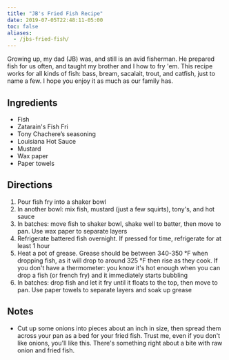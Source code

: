 ```yaml
---
title: "JB's Fried Fish Recipe"
date: 2019-07-05T22:48:11-05:00
toc: false
aliases:
  - /jbs-fried-fish/
---
```


Growing up, my dad (JB) was, and still is an avid fisherman. He prepared fish for us often, and taught my brother and I how to fry 'em. This recipe works for all kinds of fish: bass, bream, sacalait, trout, and catfish, just to name a few. I hope you enjoy it as much as our family has. 

## Ingredients

- Fish
- Zatarain's Fish Fri
- Tony Chachere’s seasoning
- Louisiana Hot Sauce
- Mustard
- Wax paper
- Paper towels

## Directions

1. Pour fish fry into a shaker bowl
1. In another bowl: mix fish, mustard (just a few squirts), tony's, and hot sauce
1. In batches: move fish to shaker bowl, shake well to batter, then move to pan. Use wax paper to separate layers
1. Refrigerate battered fish overnight. If pressed for time, refrigerate for at least 1 hour 
1. Heat a pot of grease. Grease should be between 340-350 °F when dropping fish, as it will drop to around 325 °F then rise as they cook. If you don't have a thermometer: you know it's hot enough when you can drop a fish (or french fry) and it immediately starts bubbling
1. In batches: drop fish and let it fry until it floats to the top, then move to pan. Use paper towels to separate layers and soak up grease

## Notes

- Cut up some onions into pieces about an inch in size, then spread them across your pan as a bed for your fried fish. Trust me, even if you don't like onions, you'll like this. There's something right about a bite with raw onion and fried fish. 
